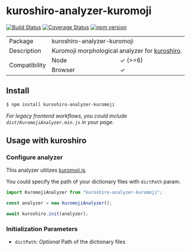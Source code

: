 # kuroshiro-analyzer-kuromoji
 
[![Build Status](https://travis-ci.com/hexenq/kuroshiro-analyzer-kuromoji.svg?branch=master)](https://travis-ci.org/hexenq/kuroshiro-analyzer-kuromoji)
[![Coverage Status](https://coveralls.io/repos/github/hexenq/kuroshiro-analyzer-kuromoji/badge.svg?branch=master)](https://coveralls.io/github/hexenq/kuroshiro-analyzer-kuromoji?branch=master)
[![npm version](https://badge.fury.io/js/kuroshiro-analyzer-kuromoji.svg)](http://badge.fury.io/js/kuroshiro-analyzer-kuromoji)

<table>
    <tr>
        <td>Package</td>
        <td colspan=2>kuroshiro-analyzer-kuromoji</td>
    </tr>
    <tr>
        <td>Description</td>
        <td colspan=2>Kuromoji morphological analyzer for <a href="https://github.com/hexenq/kuroshiro">kuroshiro</a>.</td>
    </tr>
    <tr>
        <td rowspan=2>Compatibility</td>
        <td>Node</td>
        <td>✓ (>=6)</td>
    </tr>
    <tr>
        <td>Browser</td>
        <td>✓</td>
    </tr>
</table>

## Install
```sh
$ npm install kuroshiro-analyzer-kuromoji
```
*For legacy frontend workflows, you could include `dist/KuromojiAnalyzer.min.js` in your page.*

## Usage with kuroshiro
### Configure analyzer
This analyzer utilizes [kuromoji.js](https://github.com/takuyaa/kuromoji.js). 

You could specify the path of your dictionary files with `dictPath` param. 

```js
import KuromojiAnalyzer from "kuroshiro-analyzer-kuromoji";

const analyzer = new KuromojiAnalyzer();

await kuroshiro.init(analyzer);
```

### Initialization Parameters
- `dictPath`: *Optional* Path of the dictionary files